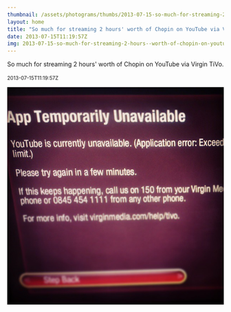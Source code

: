 ```yaml
---
thumbnail: /assets/photograms/thumbs/2013-07-15-so-much-for-streaming-2-hours--worth-of-chopin-on-youtube-via-virgin-tivo-.png
layout: home
title: "So much for streaming 2 hours' worth of Chopin on YouTube via Virgin TiVo."
date: 2013-07-15T11:19:57Z
img: 2013-07-15-so-much-for-streaming-2-hours--worth-of-chopin-on-youtube-via-virgin-tivo-.jpg
---
```


So much for streaming 2 hours' worth of Chopin on YouTube via Virgin TiVo.

<small>2013-07-15T11:19:57Z</small>

![So much for streaming 2 hours' worth of Chopin on YouTube via Virgin TiVo.](/assets/photograms/original/2013-07-15-so-much-for-streaming-2-hours--worth-of-chopin-on-youtube-via-virgin-tivo-.jpg)
